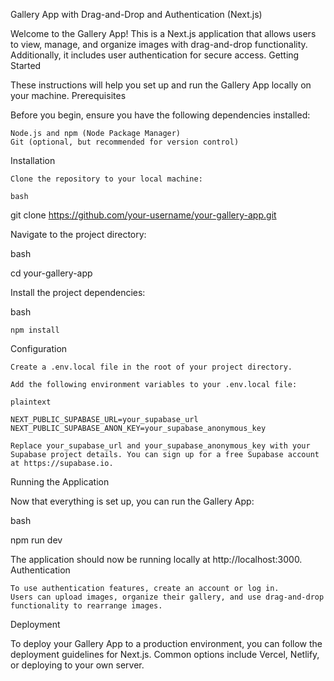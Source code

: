Gallery App with Drag-and-Drop and Authentication (Next.js)

Welcome to the Gallery App! This is a Next.js application that allows users to view, manage, and organize images with drag-and-drop functionality. Additionally, it includes user authentication for secure access.
Getting Started

These instructions will help you set up and run the Gallery App locally on your machine.
Prerequisites

Before you begin, ensure you have the following dependencies installed:

    Node.js and npm (Node Package Manager)
    Git (optional, but recommended for version control)

Installation

    Clone the repository to your local machine:

    bash

git clone https://github.com/your-username/your-gallery-app.git

Navigate to the project directory:

bash

cd your-gallery-app

Install the project dependencies:

bash

    npm install

Configuration

    Create a .env.local file in the root of your project directory.

    Add the following environment variables to your .env.local file:

    plaintext

    NEXT_PUBLIC_SUPABASE_URL=your_supabase_url
    NEXT_PUBLIC_SUPABASE_ANON_KEY=your_supabase_anonymous_key

    Replace your_supabase_url and your_supabase_anonymous_key with your Supabase project details. You can sign up for a free Supabase account at https://supabase.io.

Running the Application

Now that everything is set up, you can run the Gallery App:

bash

npm run dev

The application should now be running locally at http://localhost:3000.
Authentication

    To use authentication features, create an account or log in.
    Users can upload images, organize their gallery, and use drag-and-drop functionality to rearrange images.

Deployment

To deploy your Gallery App to a production environment, you can follow the deployment guidelines for Next.js. Common options include Vercel, Netlify, or deploying to your own server.
